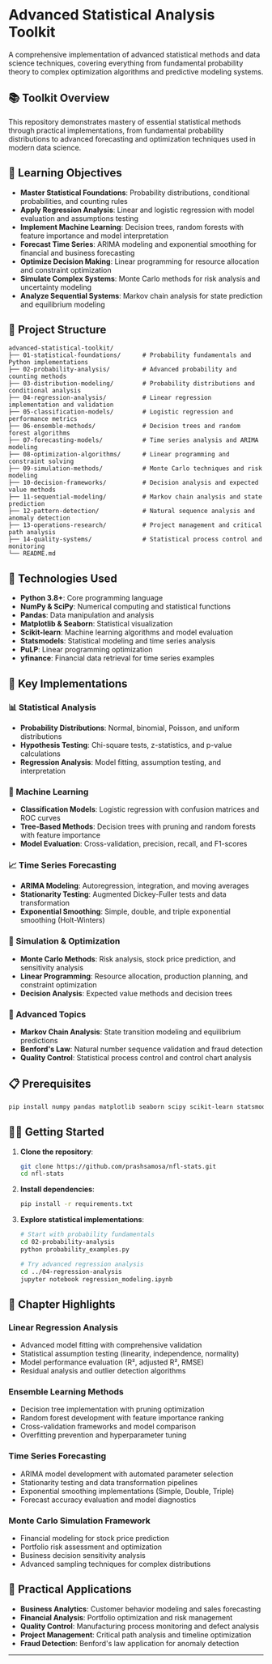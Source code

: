 # Advanced Statistical Analysis Toolkit

A comprehensive implementation of advanced statistical methods and data science techniques, covering everything from fundamental probability theory to complex optimization algorithms and predictive modeling systems.

## 📚 Toolkit Overview

This repository demonstrates mastery of essential statistical methods through practical implementations, from fundamental probability distributions to advanced forecasting and optimization techniques used in modern data science.

## 🎯 Learning Objectives

- **Master Statistical Foundations**: Probability distributions, conditional probabilities, and counting rules
- **Apply Regression Analysis**: Linear and logistic regression with model evaluation and assumptions testing
- **Implement Machine Learning**: Decision trees, random forests with feature importance and model interpretation
- **Forecast Time Series**: ARIMA modeling and exponential smoothing for financial and business forecasting
- **Optimize Decision Making**: Linear programming for resource allocation and constraint optimization
- **Simulate Complex Systems**: Monte Carlo methods for risk analysis and uncertainty modeling
- **Analyze Sequential Systems**: Markov chain analysis for state prediction and equilibrium modeling

## 📁 Project Structure

```
advanced-statistical-toolkit/
├── 01-statistical-foundations/      # Probability fundamentals and Python implementations
├── 02-probability-analysis/         # Advanced probability and counting methods
├── 03-distribution-modeling/        # Probability distributions and conditional analysis
├── 04-regression-analysis/          # Linear regression implementation and validation
├── 05-classification-models/        # Logistic regression and performance metrics
├── 06-ensemble-methods/             # Decision trees and random forest algorithms
├── 07-forecasting-models/           # Time series analysis and ARIMA modeling
├── 08-optimization-algorithms/      # Linear programming and constraint solving
├── 09-simulation-methods/           # Monte Carlo techniques and risk modeling
├── 10-decision-frameworks/          # Decision analysis and expected value methods
├── 11-sequential-modeling/          # Markov chain analysis and state prediction
├── 12-pattern-detection/            # Natural sequence analysis and anomaly detection
├── 13-operations-research/          # Project management and critical path analysis
├── 14-quality-systems/              # Statistical process control and monitoring
└── README.md
```

## 🔧 Technologies Used

- **Python 3.8+**: Core programming language
- **NumPy & SciPy**: Numerical computing and statistical functions
- **Pandas**: Data manipulation and analysis
- **Matplotlib & Seaborn**: Statistical visualization
- **Scikit-learn**: Machine learning algorithms and model evaluation
- **Statsmodels**: Statistical modeling and time series analysis
- **PuLP**: Linear programming optimization
- **yfinance**: Financial data retrieval for time series examples

## 🚀 Key Implementations

### 📊 Statistical Analysis
- **Probability Distributions**: Normal, binomial, Poisson, and uniform distributions
- **Hypothesis Testing**: Chi-square tests, z-statistics, and p-value calculations
- **Regression Analysis**: Model fitting, assumption testing, and interpretation

### 🤖 Machine Learning
- **Classification Models**: Logistic regression with confusion matrices and ROC curves
- **Tree-Based Methods**: Decision trees with pruning and random forests with feature importance
- **Model Evaluation**: Cross-validation, precision, recall, and F1-scores

### 📈 Time Series Forecasting
- **ARIMA Modeling**: Autoregression, integration, and moving averages
- **Stationarity Testing**: Augmented Dickey-Fuller tests and data transformation
- **Exponential Smoothing**: Simple, double, and triple exponential smoothing (Holt-Winters)

### 🎲 Simulation & Optimization
- **Monte Carlo Methods**: Risk analysis, stock price prediction, and sensitivity analysis
- **Linear Programming**: Resource allocation, production planning, and constraint optimization
- **Decision Analysis**: Expected value methods and decision trees

### 🔗 Advanced Topics
- **Markov Chain Analysis**: State transition modeling and equilibrium predictions
- **Benford's Law**: Natural number sequence validation and fraud detection
- **Quality Control**: Statistical process control and control chart analysis

## 📋 Prerequisites

```bash
pip install numpy pandas matplotlib seaborn scipy scikit-learn statsmodels pulp yfinance
```

## 🏃‍♂️ Getting Started

1. **Clone the repository**:
   ```bash
   git clone https://github.com/prashsamosa/nfl-stats.git
   cd nfl-stats
   ```

2. **Install dependencies**:
   ```bash
   pip install -r requirements.txt
   ```

2. **Explore statistical implementations**:
   ```bash
   # Start with probability fundamentals
   cd 02-probability-analysis
   python probability_examples.py

   # Try advanced regression analysis
   cd ../04-regression-analysis
   jupyter notebook regression_modeling.ipynb
   ```

## 📖 Chapter Highlights

### Linear Regression Analysis
- Advanced model fitting with comprehensive validation
- Statistical assumption testing (linearity, independence, normality)
- Model performance evaluation (R², adjusted R², RMSE)
- Residual analysis and outlier detection algorithms

### Ensemble Learning Methods
- Decision tree implementation with pruning optimization
- Random forest development with feature importance ranking
- Cross-validation frameworks and model comparison
- Overfitting prevention and hyperparameter tuning

### Time Series Forecasting
- ARIMA model development with automated parameter selection
- Stationarity testing and data transformation pipelines
- Exponential smoothing implementations (Simple, Double, Triple)
- Forecast accuracy evaluation and model diagnostics

### Monte Carlo Simulation Framework
- Financial modeling for stock price prediction
- Portfolio risk assessment and optimization
- Business decision sensitivity analysis
- Advanced sampling techniques for complex distributions

## 🎯 Practical Applications

- **Business Analytics**: Customer behavior modeling and sales forecasting
- **Financial Analysis**: Portfolio optimization and risk management
- **Quality Control**: Manufacturing process monitoring and defect analysis
- **Project Management**: Critical path analysis and timeline optimization
- **Fraud Detection**: Benford's law application for anomaly detection
---
